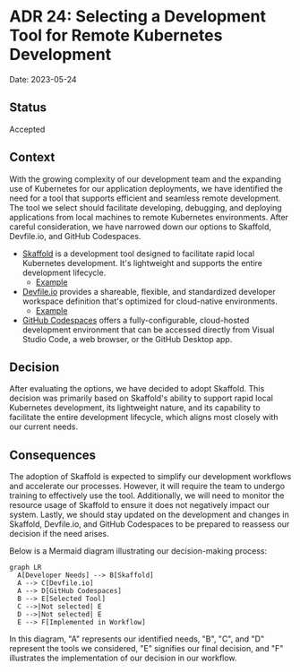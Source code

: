 # ADR 24: Selecting a Development Tool for Remote Kubernetes Development

Date: 2023-05-24

## Status

Accepted

## Context

With the growing complexity of our development team and the expanding use of Kubernetes for our application deployments, 
we have identified the need for a tool that supports efficient and seamless remote development. 
The tool we select should facilitate developing, debugging, and deploying applications from local machines to remote 
Kubernetes environments. After careful consideration, we have narrowed down our options to Skaffold, Devfile.io, 
and GitHub Codespaces.

- [Skaffold](https://skaffold.dev/) is a development tool designed to facilitate rapid local Kubernetes development. 
  It's lightweight and supports the entire development lifecycle.
  - [Example](../../../skaffold.yaml)
- [Devfile.io](https://devfile.io/) provides a shareable, flexible, and standardized developer workspace definition 
  that's optimized for cloud-native environments.
  - [Example](./proof/ADR-0024/devfile/README.md)
- [GitHub Codespaces](https://github.com/features/codespaces) offers a fully-configurable, cloud-hosted development 
  environment that can be accessed directly from Visual Studio Code, a web browser, or the GitHub Desktop app.

## Decision

After evaluating the options, we have decided to adopt Skaffold. This decision was primarily based on Skaffold's 
ability to support rapid local Kubernetes development, its lightweight nature, and its capability to facilitate 
the entire development lifecycle, which aligns most closely with our current needs.

## Consequences

The adoption of Skaffold is expected to simplify our development workflows and accelerate our processes. 
However, it will require the team to undergo training to effectively use the tool. 
Additionally, we will need to monitor the resource usage of Skaffold to ensure it does not negatively impact our system. 
Lastly, we should stay updated on the development and changes in Skaffold, Devfile.io, 
and GitHub Codespaces to be prepared to reassess our decision if the need arises.

Below is a Mermaid diagram illustrating our decision-making process:

```mermaid
graph LR
  A[Developer Needs] --> B[Skaffold]
  A --> C[Devfile.io]
  A --> D[GitHub Codespaces]
  B --> E[Selected Tool]
  C -->|Not selected| E
  D -->|Not selected| E
  E --> F[Implemented in Workflow]
```

In this diagram, "A" represents our identified needs, "B", "C", and "D" represent the tools we considered, "E" signifies our final decision, and "F" illustrates the implementation of our decision in our workflow.
